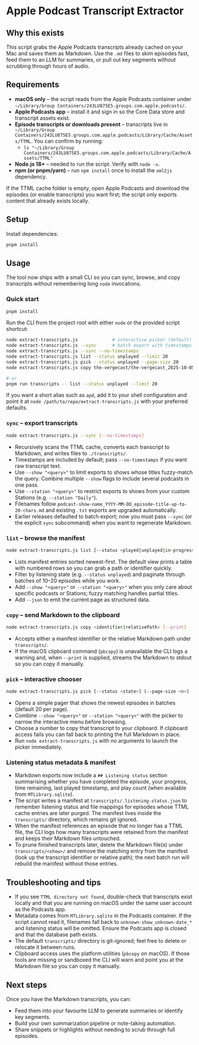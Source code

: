 # Apple Podcast Transcript Extractor

## Why this exists

This script grabs the Apple Podcasts transcripts already cached on your Mac and saves them as Markdown. Use the `.md` files to skim episodes fast, feed them to an LLM for summaries, or pull out key segments without scrubbing through hours of audio.

## Requirements

- **macOS only** – the script reads from the Apple Podcasts container under `~/Library/Group Containers/243LU875E5.groups.com.apple.podcasts/`.
- **Apple Podcasts app** – install it and sign in so the Core Data store and transcript assets exist.
- **Episode transcripts or downloads present** – transcripts live in `~/Library/Group Containers/243LU875E5.groups.com.apple.podcasts/Library/Cache/Assets/TTML`. You can confirm by running:
  - `ls "~/Library/Group Containers/243LU875E5.groups.com.apple.podcasts/Library/Cache/Assets/TTML"`
- **Node.js 18+** – needed to run the script. Verify with `node -v`.
- **npm (or pnpm/yarn)** – run `npm install` once to install the `xml2js` dependency.

If the TTML cache folder is empty, open Apple Podcasts and download the episodes (or enable transcripts) you want first; the script only exports content that already exists locally.

## Setup

Install dependencies:

```bash
pnpm install
```

## Usage

The tool now ships with a small CLI so you can sync, browse, and copy transcripts without remembering long `node` invocations.

### Quick start

```bash
pnpm install
```

Run the CLI from the project root with either `node` or the provided script shortcut:

```bash
node extract-transcripts.js             # interactive picker (default)
node extract-transcripts.js --sync      # batch export with timestamps
node extract-transcripts.js --sync --no-timestamps
node extract-transcripts.js list --status unplayed --limit 20
node extract-transcripts.js pick --status unplayed --page-size 20
node extract-transcripts.js copy the-vergecast/the-vergecast_2025-10-05_version-history-hove.md

# or
pnpm run transcripts -- list --status unplayed --limit 20
```

If you want a short alias such as `apd`, add it to your shell configuration and point it at `node /path/to/repo/extract-transcripts.js` with your preferred defaults.

### `sync` – export transcripts

```bash
node extract-transcripts.js --sync [--no-timestamps]
```

- Recursively scans the TTML cache, converts each transcript to Markdown, and writes files to `./transcripts/`.
- Timestamps are included by default; pass `--no-timestamps` if you want raw transcript text.
- Use `--show "<query>"` to limit exports to shows whose titles fuzzy-match the query. Combine multiple `--show` flags to include several podcasts in one pass.
- Use `--station "<query>"` to restrict exports to shows from your custom Stations (e.g. `--station "Daily"`).
- Filenames follow `podcast-show-name_YYYY-MM-DD_episode-title-up-to-20-chars.md` and existing `.txt` exports are upgraded automatically.
- Earlier releases defaulted to batch export; now you must pass `--sync` (or the explicit `sync` subcommand) when you want to regenerate Markdown.

### `list` – browse the manifest

```bash
node extract-transcripts.js list [--status <played|unplayed|in-progress|all>] [--limit <n>] [--page <n>] [--json]
```

- Lists manifest entries sorted newest-first. The default view prints a table with numbered rows so you can grab a path or identifier quickly.
- Filter by listening state (e.g. `--status unplayed`) and paginate through batches of 10–20 episodes while you work.
- Add `--show "<query>"` or `--station "<query>"` when you only care about specific podcasts or Stations; fuzzy matching handles partial titles.
- Add `--json` to emit the current page as structured data.

### `copy` – send Markdown to the clipboard

```bash
node extract-transcripts.js copy <identifier|relativePath> [--print]
```

- Accepts either a manifest identifier or the relative Markdown path under `transcripts/`.
- If the macOS clipboard command (`pbcopy`) is unavailable the CLI logs a warning and, when `--print` is supplied, streams the Markdown to stdout so you can copy it manually.

### `pick` – interactive chooser

```bash
node extract-transcripts.js pick [--status <state>] [--page-size <n>]
```

- Opens a simple pager that shows the newest episodes in batches (default 20 per page).
- Combine `--show "<query>"` or `--station "<query>"` with the picker to narrow the interactive menu before browsing.
- Choose a number to copy that transcript to your clipboard. If clipboard access fails you can fall back to printing the full Markdown in place.
- Run `node extract-transcripts.js` with no arguments to launch the picker immediately.

### Listening status metadata & manifest

- Markdown exports now include a `## Listening status` section summarising whether you have completed the episode, your progress, time remaining, last played timestamp, and play count (when available from `MTLibrary.sqlite`).
- The script writes a manifest at `transcripts/.listening-status.json` to remember listening status and file mappings for episodes whose TTML cache entries are later purged. The manifest lives inside the `transcripts/` directory, which remains git ignored.
- When the manifest references an episode that no longer has a TTML file, the CLI logs how many transcripts were retained from the manifest and keeps their Markdown files untouched.
- To prune finished transcripts later, delete the Markdown file(s) under `transcripts/<show>/` and remove the matching entry from the manifest (look up the transcript identifier or relative path); the next batch run will rebuild the manifest without those entries.

## Troubleshooting and tips

- If you see `TTML directory not found`, double-check that transcripts exist locally and that you are running on macOS under the same user account as the Podcasts app.
- Metadata comes from `MTLibrary.sqlite` in the Podcasts container. If the script cannot read it, filenames fall back to `unknown-show_unknown-date_*` and listening status will be omitted. Ensure the Podcasts app is closed and that the database path exists.
- The default `transcripts/` directory is git-ignored; feel free to delete or relocate it between runs.
- Clipboard access uses the platform utilities (`pbcopy` on macOS). If those tools are missing or sandboxed the CLI will warn and point you at the Markdown file so you can copy it manually.

## Next steps

Once you have the Markdown transcripts, you can:

- Feed them into your favourite LLM to generate summaries or identify key segments.
- Build your own summarization pipeline or note-taking automation.
- Share snippets or highlights without needing to scrub through full episodes.
